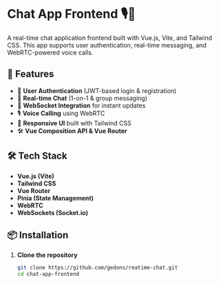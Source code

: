 # Chat App Frontend 🎙️💬

A real-time chat application frontend built with Vue.js, Vite, and Tailwind CSS. This app supports user authentication, real-time messaging, and WebRTC-powered voice calls.

## 🚀 Features
- 🔐 **User Authentication** (JWT-based login & registration)
- 💬 **Real-time Chat** (1-on-1 & group messaging)
- 📡 **WebSocket Integration** for instant updates
- 🎙️ **Voice Calling** using WebRTC
- 🎨 **Responsive UI** built with Tailwind CSS
- 🛠️ **Vue Composition API & Vue Router**

## 🛠️ Tech Stack
- **Vue.js (Vite)**
- **Tailwind CSS**
- **Vue Router**
- **Pinia (State Management)**
- **WebRTC**
- **WebSockets (Socket.io)**

## 📦 Installation
1. **Clone the repository**  
   ```sh
   git clone https://github.com/gedons/reatime-chat.git
   cd chat-app-frontend
